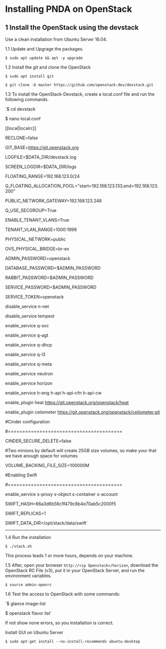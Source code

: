 # Installing PNDA on OpenStack

## 1 Install the OpenStack using the devstack

Use a clean installation from Ubuntu Server 16.04. 

1.1 Update and Upgrage the packages.

`$ sudo apt update && apt -y upgrade`

1.2 Install the git and clone the OpenStack

`$ sudo apt install git`

`$ git clone -b master https://github.com/openstack-dev/devstack.git`

1.3 To install the OpenStack-Devstack, create a local.conf file and run the following commands.

`$ cd devstack

$ nano local.conf

[[local|localrc]]

RECLONE=false

GIT_BASE=https://git.openstack.org

LOGFILE=$DATA_DIR/devstack.log

SCREEN_LOGDIR=$DATA_DIR/logs

FLOATING_RANGE=192.168.123.0/24

Q_FLOATING_ALLOCATION_POOL="start=192.168.123.133,end=192.168.123.200"

PUBLIC_NETWORK_GATEWAY=192.168.123.248

Q_USE_SECGROUP=True

ENABLE_TENANT_VLANS=True

TENANT_VLAN_RANGE=1000:1999

PHYSICAL_NETWORK=public

OVS_PHYSICAL_BRIDGE=br-ex

ADMIN_PASSWORD=openstack

DATABASE_PASSWORD=$ADMIN_PASSWORD

RABBIT_PASSWORD=$ADMIN_PASSWORD

SERVICE_PASSWORD=$ADMIN_PASSWORD

SERVICE_TOKEN=openstack

disable_service n-net

disable_service tempest

enable_service q-svc

enable_service q-agt

enable_service q-dhcp

enable_service q-l3

enable_service q-meta

enable_service neutron

enable_service horizon

enable_service h-eng h-api h-api-cfn h-api-cw

enable_plugin heat https://git.openstack.org/openstack/heat

enable_plugin ceilometer https://git.openstack.org/openstack/ceilometer.git

#Cinder configuration

#========================================

CINDER_SECURE_DELETE=false

#Two minions by default will create 25GB size volumes, so make your that we have anough space for volumes

VOLUME_BACKING_FILE_SIZE=100000M

#Enabling Swift

#========================================

enable_service s-proxy s-object s-container s-account

SWIFT_HASH=66a3d6b56c1f479c8b4e70ab5c2000f5

SWIFT_REPLICAS=1

SWIFT_DATA_DIR=/opt/stack/data/swift`

------------------------------------------------------------

1.4 Run the installation

`$ ./stack.sh`

This process leads 1 or more hours, depends on your machine.

1.5 After, open your browser `http://<ip Openstack>/horizon`, download the OpenStack RC File (v3), put it in your OpenStack Server, and run the environment variables.

`$ source admin-openrc`

1.6 Test the access to OpenStack with some commands:

`$ glance image-list

$ openstack flavor list`

If not show none errors, so you installation is correct.


Install GUI on Ubuntu Server

`$ sudo apt-get install --no-install-recommends ubuntu-desktop`
